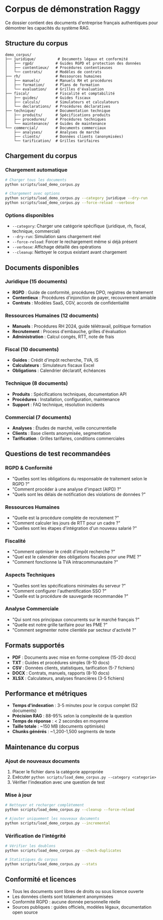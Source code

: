 # Corpus de démonstration Raggy

Ce dossier contient des documents d'entreprise français authentiques pour démontrer les capacités du système RAG.

## Structure du corpus

```
demo_corpus/
├── juridique/          # Documents légaux et conformité
│   ├── rgpd/          # Guides RGPD et protection des données
│   ├── contentieux/   # Procédures contentieuses
│   └── contrats/      # Modèles de contrats
├── rh/                # Ressources humaines
│   ├── manuels/       # Manuels RH et procédures
│   ├── formation/     # Plans de formation
│   └── evaluation/    # Grilles d'évaluation
├── fiscal/            # Fiscalité et comptabilité
│   ├── guides/        # Guides fiscaux
│   ├── calculs/       # Simulateurs et calculateurs
│   └── declarations/  # Procédures déclaratives
├── technique/         # Documentation technique
│   ├── produits/      # Spécifications produits
│   ├── procedures/    # Procédures techniques
│   └── maintenance/   # Guides de maintenance
└── commercial/        # Documents commerciaux
    ├── analyses/      # Analyses de marché
    ├── clients/       # Données clients (anonymisées)
    └── tarification/  # Grilles tarifaires
```

## Chargement du corpus

### Chargement automatique
```bash
# Charger tous les documents
python scripts/load_demo_corpus.py

# Chargement avec options
python scripts/load_demo_corpus.py --category juridique --dry-run
python scripts/load_demo_corpus.py --force-reload --verbose
```

### Options disponibles
- `--category`: Charger une catégorie spécifique (juridique, rh, fiscal, technique, commercial)
- `--dry-run`: Simulation sans chargement réel
- `--force-reload`: Forcer le rechargement même si déjà présent
- `--verbose`: Affichage détaillé des opérations
- `--cleanup`: Nettoyer le corpus existant avant chargement

## Documents disponibles

### Juridique (15 documents)
- **RGPD** : Guide de conformité, procédures DPO, registres de traitement
- **Contentieux** : Procédures d'injonction de payer, recouvrement amiable
- **Contrats** : Modèles SaaS, CGV, accords de confidentialité

### Ressources Humaines (12 documents)  
- **Manuels** : Procédures RH 2024, guide télétravail, politique formation
- **Recrutement** : Process d'embauche, grilles d'évaluation
- **Administration** : Calcul congés, RTT, note de frais

### Fiscal (10 documents)
- **Guides** : Crédit d'impôt recherche, TVA, IS
- **Calculateurs** : Simulateurs fiscaux Excel
- **Obligations** : Calendrier déclaratif, échéances

### Technique (8 documents)
- **Produits** : Spécifications techniques, documentation API
- **Procédures** : Installation, configuration, maintenance
- **Support** : FAQ technique, résolution incidents

### Commercial (7 documents)
- **Analyses** : Études de marché, veille concurrentielle
- **Clients** : Base clients anonymisée, segmentation
- **Tarification** : Grilles tarifaires, conditions commerciales

## Questions de test recommandées

### RGPD & Conformité
- "Quelles sont les obligations du responsable de traitement selon le RGPD ?"
- "Comment procéder à une analyse d'impact (AIPD) ?"
- "Quels sont les délais de notification des violations de données ?"

### Ressources Humaines
- "Quelle est la procédure complète de recrutement ?"
- "Comment calculer les jours de RTT pour un cadre ?"
- "Quelles sont les étapes d'intégration d'un nouveau salarié ?"

### Fiscalité
- "Comment optimiser le crédit d'impôt recherche ?"
- "Quel est le calendrier des obligations fiscales pour une PME ?"
- "Comment fonctionne la TVA intracommunautaire ?"

### Aspects Techniques
- "Quelles sont les spécifications minimales du serveur ?"
- "Comment configurer l'authentification SSO ?"
- "Quelle est la procédure de sauvegarde recommandée ?"

### Analyse Commerciale
- "Qui sont nos principaux concurrents sur le marché français ?"
- "Quelle est notre grille tarifaire pour les PME ?"
- "Comment segmenter notre clientèle par secteur d'activité ?"

## Formats supportés

- **PDF** : Documents avec mise en forme complexe (15-20 docs)
- **TXT** : Guides et procédures simples (8-10 docs) 
- **CSV** : Données clients, statistiques, tarification (5-7 fichiers)
- **DOCX** : Contrats, manuels, rapports (8-10 docs)
- **XLSX** : Calculateurs, analyses financières (3-5 fichiers)

## Performance et métriques

- **Temps d'indexation** : 3-5 minutes pour le corpus complet (52 documents)
- **Précision RAG** : 88-95% selon la complexité de la question
- **Temps de réponse** : < 2 secondes en moyenne
- **Taille totale** : ~150 MB (documents optimisés)
- **Chunks générés** : ~1,200-1,500 segments de texte

## Maintenance du corpus

### Ajout de nouveaux documents
1. Placer le fichier dans la catégorie appropriée
2. Exécuter `python scripts/load_demo_corpus.py --category <categorie>`
3. Vérifier l'indexation avec une question de test

### Mise à jour
```bash
# Nettoyer et recharger complètement
python scripts/load_demo_corpus.py --cleanup --force-reload

# Ajouter uniquement les nouveaux documents
python scripts/load_demo_corpus.py --incremental
```

### Vérification de l'intégrité
```bash
# Vérifier les doublons
python scripts/load_demo_corpus.py --check-duplicates

# Statistiques du corpus
python scripts/load_demo_corpus.py --stats
```

## Conformité et licences

- Tous les documents sont libres de droits ou sous licence ouverte
- Les données clients sont totalement anonymisées
- Conformité RGPD : aucune donnée personnelle réelle
- Sources publiques : guides officiels, modèles légaux, documentation open source